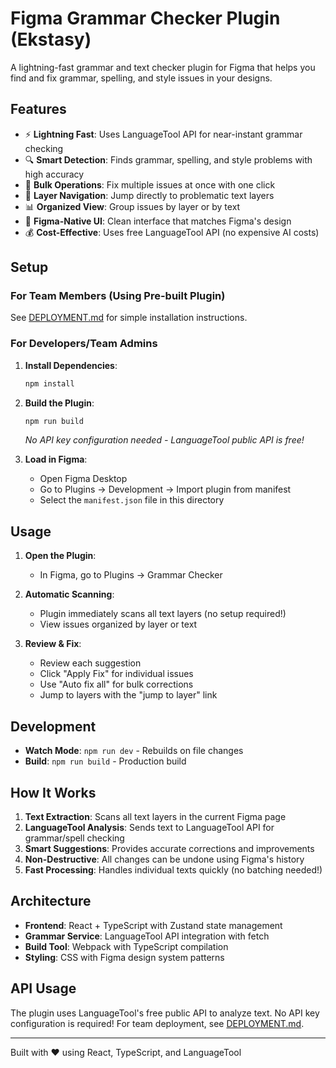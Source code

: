 # Figma Grammar Checker Plugin (Ekstasy)

A lightning-fast grammar and text checker plugin for Figma that helps you find and fix grammar, spelling, and style issues in your designs.

## Features

- ⚡ **Lightning Fast**: Uses LanguageTool API for near-instant grammar checking
- 🔍 **Smart Detection**: Finds grammar, spelling, and style problems with high accuracy
- 🚀 **Bulk Operations**: Fix multiple issues at once with one click
- 🎯 **Layer Navigation**: Jump directly to problematic text layers
- 📊 **Organized View**: Group issues by layer or by text
- 🎨 **Figma-Native UI**: Clean interface that matches Figma's design
- 💰 **Cost-Effective**: Uses free LanguageTool API (no expensive AI costs)

## Setup

### For Team Members (Using Pre-built Plugin)
See [DEPLOYMENT.md](./DEPLOYMENT.md) for simple installation instructions.

### For Developers/Team Admins

1. **Install Dependencies**:
   ```bash
   npm install
   ```

2. **Build the Plugin**:
   ```bash
   npm run build
   ```
   *No API key configuration needed - LanguageTool public API is free!*

3. **Load in Figma**:
   - Open Figma Desktop
   - Go to Plugins → Development → Import plugin from manifest
   - Select the `manifest.json` file in this directory

## Usage

1. **Open the Plugin**: 
   - In Figma, go to Plugins → Grammar Checker
   
2. **Automatic Scanning**: 
   - Plugin immediately scans all text layers (no setup required!)
   - View issues organized by layer or text
   
3. **Review & Fix**:
   - Review each suggestion
   - Click "Apply Fix" for individual issues
   - Use "Auto fix all" for bulk corrections
   - Jump to layers with the "jump to layer" link

## Development

- **Watch Mode**: `npm run dev` - Rebuilds on file changes
- **Build**: `npm run build` - Production build

## How It Works

1. **Text Extraction**: Scans all text layers in the current Figma page
2. **LanguageTool Analysis**: Sends text to LanguageTool API for grammar/spell checking
3. **Smart Suggestions**: Provides accurate corrections and improvements
4. **Non-Destructive**: All changes can be undone using Figma's history
5. **Fast Processing**: Handles individual texts quickly (no batching needed!)

## Architecture

- **Frontend**: React + TypeScript with Zustand state management
- **Grammar Service**: LanguageTool API integration with fetch
- **Build Tool**: Webpack with TypeScript compilation
- **Styling**: CSS with Figma design system patterns

## API Usage

The plugin uses LanguageTool's free public API to analyze text. No API key configuration is required! For team deployment, see [DEPLOYMENT.md](./DEPLOYMENT.md).

---

Built with ❤️ using React, TypeScript, and LanguageTool
